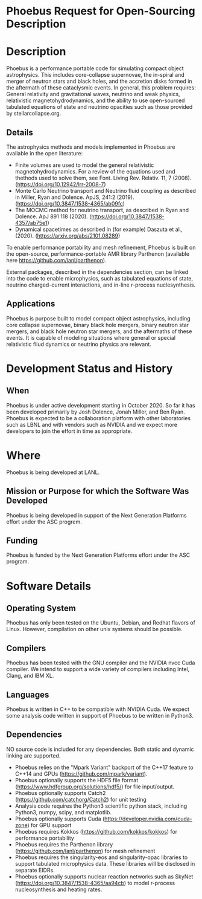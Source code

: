 Phoebus Request for Open-Sourcing Description
===

# Description

Phoebus is a performance portable code for simulating compact object
astrophysics. This includes core-collapse supernovae, the in-spiral
and merger of neutron stars and black holes, and the accretion disks
formed in the aftermath of these cataclysmic events. In general, this
problem requires: General relativity and gravitational waves, neutrino
and weak physics, relativistic magnetohydrodynamics, and the ability
to use open-sourced tabulated equations of state and neutrino
opacities such as those provided by stellarcollapse.org.


## Details
 
The astrophysics methods and models implemented in Phoebus are
available in the open literature:

- Finite volumes are used to model the general relativistic
  magnetohydrodynamics. For a review of the equations used and
  thethods used to solve them, see Font. Living Rev. Relativ. 11, 7
  (2008). (https://doi.org/10.12942/lrr-2008-7)
- Monte Carlo Neutrino transport and Neutrino fluid coupling as
  described in Miller, Ryan and Dolence. ApJS, 241:2
  (2019). (https://doi.org/10.3847/1538-4365/ab09fc)
- The MOCMC method for neutrino transport, as described in Ryan and
  Dolence. ApJ 891 118
  (2020). (https://doi.org/10.3847/1538-4357/ab75e1)
- Dynamical spacetimes as described in (for example) Daszuta et al.,
  (2020). (https://arxiv.org/abs/2101.08289)
  
To enable performance portability and mesh refinement, Phoebus is
built on the open-source, performance-portable AMR library Parthenon
(available here https://github.com/lanl/parthenon).

External packages, described in the dependencies section, can be
linked into the code to enable microphysics, such as tabulated
equations of state, neutrino charged-current interactions, and in-line
r-process nuclesynthesis.

## Applications

Phoebus is purpose built to model compact object astrophysics,
including core collapse supernovae, binary black hole mergers, binary
neutron star mergers, and black hole neutron star mergers, and the
aftermaths of these events. It is capable of modeling situations where
general or special relativistic fliud dynamics or neutrino physics are
relevant.

# Development Status and History

## When

Phoebus is under active development starting in October 2020. So far
it has been developed primarily by Josh Dolence, Jonah Miller, and Ben
Ryan. Phoebus is expected to be a collaboration platform with other
laboratories such as LBNL and with vendors such as NVIDIA and we
expect more developers to join the effort in time as appropriate.

# Where

Phoebus is being developed at LANL.

## Mission or Purpose for which the Software Was Developed

Phoebus is being developed in support of the Next Generation Platforms
effort under the ASC progrem.

## Funding

Phoebus is funded by the Next Generation Platforms effort under the
ASC program.

# Software Details

## Operating System

Phoebus has only been tested on the Ubuntu, Debian, and Redhat flavors
of Linux. However, compilation on other unix systems should be
possible.

## Compilers

Phoebus has been tested with the GNU compiler and the NVIDIA nvcc Cuda
compiler. We intend to support a wide variety of compilers including
Intel, Clang, and IBM XL.

## Languages

Phoebus is written in C++ to be compatible with NVIDIA Cuda. We expect
some analysis code written in support of Phoebus to be written in
Python3.

## Dependencies

NO source code is included for any dependencies. Both static and
dynamic linking are supported.

- Phoebus relies on the "Mpark Variant" backport of the C++17 feature to C++14 and GPUs (https://github.com/mpark/variant).
- Phoebus optionally supports the HDF5 file format
  (https://www.hdfgroup.org/solutions/hdf5/) for file input/output.
- Phoebus optionally supports Catch2
  (https://github.com/catchorg/Catch2) for unit testing
- Analysis code requires the Python3 scientific python stack,
  including Python3, numpy, scipy, and matplotlib.
- Phoebus optionally supports Cuda
  (https://developer.nvidia.com/cuda-zone) for GPU support
- Phoebus requires Kokkos (https://github.com/kokkos/kokkos) for
  performance portability
- Phoebus requires the Parthenon library
  (https://github.com/lanl/parthenon) for mesh refinement
- Phoebus requires the singularity-eos and singularity-opac libraries
  to support tabulated microphysics data. These libraries will be
  disclosed in separate EIDRs.
- Phoebus optionally supports nuclear reaction networks such as SkyNet
  (https://doi.org/10.3847/1538-4365/aa94cb) to model r-process
  nucleosynthesis and heating rates.
